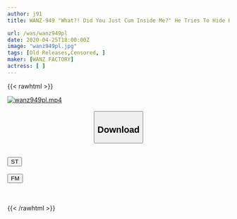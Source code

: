 ```yaml
---
author: j91
title: WANZ-949 "What?! Did You Just Cum Inside Me?" He Tries To Hide His Premature Ejaculation By Continuing To Fuck Her Relentlessly!! Rei Kuruki

url: /was/wanz949pl
date: 2020-04-25T18:00:00Z
image: "wanz949pl.jpg"
tags: [Old Releases,Censored, ]
maker: [WANZ FACTORY]
actress: [ ]
---
```



{{< rawhtml >}}

<div class="video" data-videoid="8WqyRJ4YbaFovXp">
    <a href="javascript:;">
        <img src="/was/wanz949pl/wanz949pl.jpg" width="WIDTH" height="HEIGHT" alt="wanz949pl.mp4" loading="lazy">
    </a>
</div>

<script type="text/javascript" src="https://j91.asia/asset/on-demand-st.js"></script>

<br>
  <link rel="stylesheet" href="https://j91.asia/asset/bs5.css">
  
  <center>
  <button class="btn btn-primary" type="button" data-bs-toggle="collapse" data-bs-target=".multi-collapse" aria-expanded="false" aria-controls="multiCollapseExample1 multiCollapseExample2"><h2>Download</h2></button></center>
</p>
<div class="row">
  <div class="col">
    <div class="collapse multi-collapse" id="multiCollapseExample1">
      <div class="card card-body">
	      	      <br>
<div class="buttons">  
<a href="https://streamtape.to/v/8WqyRJ4YbaFovXp" target="_blank"><button class="btn-hover color-3"><i class="fa fa-download"></i> ST</button></a></div>
    </div>
  </div>
</div>
  <div class="col">
    <div class="collapse multi-collapse" id="multiCollapseExample2">
      <div class="card card-body">
	      <br>
<div class="buttons">
    <a href="https://filemoon.sx/d/0twffhfr26o8" target="_blank"><button class="btn-hover color-8"><i class="fa fa-download"></i> FM</button></a></div>
<br><br>
      </div>
    </div>
  </div>
</div>

{{< /rawhtml >}}